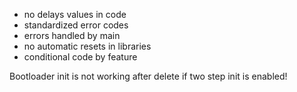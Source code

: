 * no delays values in code
* standardized error codes
* errors handled by main
* no automatic resets in libraries
* conditional code by feature

Bootloader init is not working after delete if two step init is enabled!


